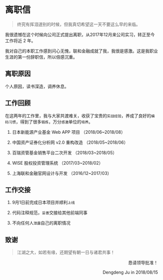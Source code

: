 # 离职信

> 终究有挥泪道别的时候，但我真切希望这一天不要这么早的来临。

我很遗憾在这个时候向公司正式提出离职，从2017年12月来公司实习，转正至今工作将近 2 年。

我对自己的本职工作感到问心无愧，联和金融成就了我，我很是感激。这是我职业生涯的第一份辞职信，所以倍感沉重。

## 离职原因

个人原因，读书深造，调养休息。

## 工作回顾

在这两年的工作里，我与大家共渡难关，收获了宝贵的`实战经验`，养成了良好的`编码习惯`，得到了很多`锻炼`，万分`感激`单位的`培养`。

1. 日本新能源产业基金 Web APP 项目 （2018/06~2018/08）

2. 中国资产证券化分析网 v2.0 重构改造 （2018/05~2018/06）

3. 百瑞资管基金销售平台二次开发 （2018/03~2018/05）

4. WISE 股权投资管理系统 （2017/03~2018/02）

5. 上海联和金融官网设计与开发 （2016/12~2017/03）

## 工作交接

1. 9月1日前完成日本项目并顺利`上线`

2. 代码注释规范，`妥善`交接给其他前端同事

3. 不向任何人`泄露`自己的离职情况

## 致谢

> 江湖之大，如若有缘，还期望有朝一日与诸君共事！

<p align="right">恳请领导批准！</p>

<p align="right">Dengdeng Ju in 2018/08/15</p>
